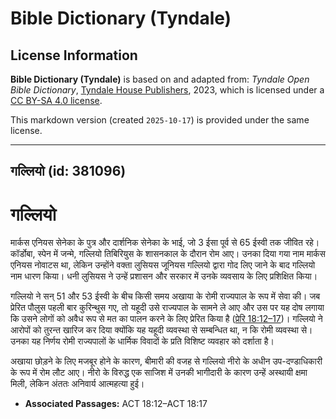 # Bible Dictionary (Tyndale)

## License Information

**Bible Dictionary (Tyndale)** is based on and adapted from: _Tyndale Open Bible Dictionary_, [Tyndale House Publishers](https://tyndaleopenresources.com/), 2023, which is licensed under a [CC BY-SA 4.0 license](https://creativecommons.org/licenses/by-sa/4.0/legalcode.en).

This markdown version (created `2025-10-17`) is provided under the same license.



--------------------------------

## गल्लियो (id: 381096)

गल्लियो
=======

मार्कस एनियस सेनेका के पुत्र और दार्शनिक सेनेका के भाई, जो 3 ईसा पूर्व से 65 ईस्वी तक जीवित रहे। कॉर्डोबा, स्पेन में जन्मे, गल्लियो तिबिरियुस के शासनकाल के दौरान रोम आए। उनका दिया गया नाम मार्कस एनियस नोवाटस था, लेकिन उन्होंने वक्ता लुसियस जूनियस गल्लियो द्वारा गोद लिए जाने के बाद गल्लियो नाम धारण किया। धनी लुसियस ने उन्हें प्रशासन और सरकार में उनके व्यवसाय के लिए प्रशिक्षित किया।

गल्लियो ने सन् 51 और 53 ईस्वी के बीच किसी समय अखाया के रोमी राज्यपाल के रूप में सेवा की। जब प्रेरित पौलुस पहली बार कुरिन्थुस गए, तो यहूदी उसे राज्यपाल के सामने ले आए और उस पर यह दोष लगाया कि उसने लोगों को अवैध रूप से मत का पालन करने के लिए प्रेरित किया है ([प्रेरि 18:12–17](https://ref.ly/Acts18:12-Acts18:17))। गल्लियो ने आरोपों को तुरन्त खारिज कर दिया क्योंकि यह यहूदी व्यवस्था से सम्बन्धित था, न कि रोमी व्यवस्था से। उनका यह निर्णय रोमी राज्यपालों के धार्मिक विवादों के प्रति विशिष्ट व्यवहार को दर्शाता है।

अखाया छोड़ने के लिए मजबूर होने के कारण, बीमारी की वजह से गल्लियो नीरो के अधीन उप\-दण्डाधिकारी के रूप में रोम लौट आए। नीरो के विरुद्ध एक साजिश में उनकी भागीदारी के कारण उन्हें अस्थायी क्षमा मिली, लेकिन अंततः अनिवार्य आत्महत्या हुई।

* **Associated Passages:** ACT 18:12–ACT 18:17

